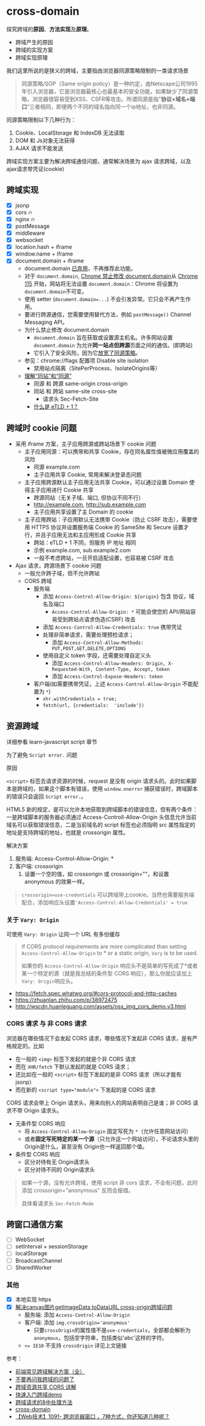 # cross-domain

探究跨域的**原因**、**方法实现**及**原理**。

- 跨域产生的原因
- 跨域的实现方案
- 跨域实现原理

我们这里所说的是狭义的跨域，主要指由浏览器同源策略限制的一类请求场景

> 同源策略/SOP（Same origin policy）是一种约定，由Netscape公司1995年引入浏览器，它是浏览器最核心也最基本的安全功能，如果缺少了同源策略，浏览器很容易受到XSS、CSFR等攻击。所谓同源是指"**协议+域名+端口**"三者相同，即便两个不同的域名指向同一个ip地址，也非同源。

同源策略限制以下几种行为：

1. Cookie、LocalStorage 和 IndexDB 无法读取
2. DOM 和 Js对象无法获得
3. AJAX 请求不能发送

跨域实现方案主要为解决跨域通信问题，通常解决场景为 ajax 请求跨域，以及ajax请求带凭证(cookie)

## 跨域实现

- [x] jsonp
- [x] cors 🔥
- [x] nginx 🔥
- [x] postMessage
- [x] middleware
- [x] websocket
- [x] location.hash + iframe
- [x] window.name + iframe
- [x] document.domain + iframe
  - document.domain [已弃用](https://developer.mozilla.org/en-US/docs/Web/API/Document/domain)，不再推荐此功能。
  - 对于 `document.domain`, [Chrome 禁止修改 document.domain](https://developer.chrome.com/blog/document-domain-setter-deprecation/)从 [Chrome 115](https://chromiumdash.appspot.com/schedule) 开始，网站将无法设置 `document.domain`：Chrome 将设置为`document.domain`不可变。
  - 使用 setter (`document.domain=...`) 不会引发异常。它只会不再产生作用。
  - 要进行跨源通信，您需要使用替代方法，例如 `postMessage()` Channel Messaging API。
  - 为什么禁止修改 document.domain
    - `document.domain` 旨在获取或设置源主机名。许多网站设置 `document.domain` 为允许**同一站点但跨源**页面之间的通信。(即跨站)
    - 它引入了安全风险，因为它[放宽了同源策略](https://html.spec.whatwg.org/multipage/browsers.html#relaxing-the-same-origin-restriction)。
  - 参见：chrome://flags 配置项 Disable site isolation
    - 禁用站点隔离（SitePerProcess、IsolateOrigins等）
  - [理解“同站”和“同源”](https://web.dev/i18n/zh/same-site-same-origin/)
    - 同源 和 跨源 same-origin cross-origin
    - 同站 和 跨站 same-site cross-site
      - 请求头 Sec-Fetch-Site
    - [什么是 eTLD + 1？](https://jfhr.me/what-is-an-etld-+-1/)

## 跨域时 cookie 问题

- 采用 iframe 方案，主子应用跨源或跨站场景下 cookie 问题
  - 主子应用同源：可以携带和共享 Cookie，存在同名属性值被微应用覆盖的风险
    - 同源 example.com
    - 主子应用共享 Cookie, 常用来解决登录态问题
  - 主子应用跨源默认主子应用无法共享 Cookie，可以通过设置 Domain 使得主子应用进行 Cookie 共享
    - 跨源同站（无关子域、端口, 但协议不同不行）
    - http://example.com, http://sub.example.com
    - 主子应用共享设置了主 Domain 的 cookie
  - 主子应用跨站：子应用默认无法携带 Cookie（防止 CSRF 攻击），需要使用 HTTPS 协议并设置服务端 Cookie 的 SameSite 和 Secure 设置才行，并且子应用无法和主应用形成 Cookie 共享
    - 跨站：eTLD + 1 不同，但服务 IP 地址 相同
    - 示例 example.com, sub.example2.com
    - 一般不考虑跨站，一旦开启适配设置，也容易被 CSRF 攻击
- Ajax 请求，跨源场景下 cookie 问题
  - 一般允许跨子域，但不允许跨站
  - CORS 跨域
    - 服务端
      - 添加 `Access-Control-Allow-Origin: ${origin}` 包含 协议，域名及端口
        - `Access-Control-Allow-Origin: *` 可能会使您的 API/网站容易受到跨站点请求伪造(CSRF) 攻击
      - 添加 `Access-Control-Allow-Credentials: true` 携带凭证
      - 处理非简单请求，需要处理预检请求；
        - 添加 `Access-Control-Allow-Methods: PUT,POST,GET,DELETE,OPTIONS`
      - 使用自定义 token 字段，还需要处理自定义头
        - 添加 `Access-Control-Allow-Headers: Origin, X-Requested-With, Content-Type, Accept, token`
        - 添加 `Access-Control-Expose-Headers: token`
    - 客户端(如需要携带凭证，上述 `Access-Control-Allow-Origin` 不能配置为 `*`)
      - `xhr.withCredentials = true;`
      - `fetch(url, {credentials:  'include'})`

## 资源跨域

详细参看 learn-javascript script 章节

为了避免 `Script error.` 问题

原因

`<script>` 标签去请求资源的时候，request 是没有 origin 请求头的。此时如果脚本是跨域的，如果这个脚本有错误，使用 `window.onerror` 捕获错误时，跨域脚本的错误只会返回 `Script error.`。

HTML5 新的规定，是可以允许本地获取到跨域脚本的错误信息，但有两个条件：一是跨域脚本的服务器必须通过 Access-Controll-Allow-Origin 头信息允许当前域名可以获取错误信息，二是当前域名的 script 标签也必须指明 src 属性指定的地址是支持跨域的地址，也就是 crossorigin 属性。

解决方案

1. 服务端: Access-Control-Allow-Origin: *
2. 客户端: crossorigin
   1. 设置一个空的值，如 crossorigin 或 crossorigin=""，和设置 anonymous 的效果一样。

> `crossorigin=use-credentials` 可以跨域带上cookie。当然也需要服务端配合，添加响应头设置`'Access-Control-Allow-Credentials' = true`

### 关于 `Vary: Origin`

可使用 `Vary: Origin` 让同一个 URL 有多份缓存

> If CORS protocol requirements are more complicated than setting `Access-Control-Allow-Origin` to * or a static origin, `Vary` is to be used.
>
> 如果你的 `Access-Control-Allow-Origin` 响应头不是简单的写死成了*或者某一个特定的源（就是我总结的条件型 CORS 响应），那么你就应该加上`Vary: Origin`响应头。

- https://fetch.spec.whatwg.org/#cors-protocol-and-http-caches
- https://zhuanlan.zhihu.com/p/38972475
- http://wscdn.huanleguang.com/assets/oss_img_cors_demo.v3.html

### CORS 请求 与 非 CORS 请求

浏览器在哪些情况下会发起 CORS 请求，哪些情况下发起非 CORS 请求，是有严格规定的。比如

- 在一般的 `<img>` 标签下发起的就是个非 CORS 请求
- 而在 `XHR/fetch` 下默认发起的就是 CORS 请求；
- 还比如在一般的 `<script>` 标签下发起的是非 CORS 请求（所以才能有 jsonp）
- 而在新的 `<script type="module">` 下发起的是 CORS 请求

CORS 请求会带上 Origin 请求头，用来向别人的网站表明自己是谁；非 CORS 请求不带 Origin 请求头。

- 无条件型 CORS 响应
  - 将 `Access-Control-Allow-Origin` 固定写死为 `*`（允许任意网站访问）
  - 或者**固定写死特定的某一个源**（只允许这一个网站访问），不论请求头里的 Origin是什么，甚至没有 Origin也一样返回那个值。
- 条件型 CORS 响应
  - 区分对待有无 Origin请求头
  - 区分对待不同的 Origin请求头

> 如果一个源，没有允许跨域，使用 script 非 cors 请求，不会有问题，此时添加 crossorigin="anonymous" 反而会报错。
>
> 具体看请求头 `Sec-Fetch-Mode`

## 跨窗口通信方案

- [ ] WebSocket
- [ ] setInterval + sessionStorage
- [ ] localStorage
- [ ] BroadcastChannel
- [ ] SharedWorker

### 其他

- [x] 本地实现 https
- [x] [解决canvas图片getImageData,toDataURL cross-origin跨域问题](https://www.zhangxinxu.com/wordpress/2018/02/crossorigin-canvas-getimagedata-cors/)
  - 服务端: 添加 `Access-Control-Allow-Origin`
  - 客户端: 添加 `img.crossOrigin='anonymous'`
    - 只要`crossOrigin`的属性值不是`use-credentials`，全部都会解析为`anonymous`，包括空字符串，包括类似'abc'这样的字符。
  - `<= IE10` 不支持 `crossOrigin` 详见上文链接

参考：

- [前端常见跨域解决方案（全）](https://segmentfault.com/a/1190000011145364)
- [不要再问我跨域的问题了](https://segmentfault.com/a/1190000015597029)
- [跨域资源共享 CORS 详解](http://www.ruanyifeng.com/blog/2016/04/cors.html)
- [快速入门跨域demo](https://github.com/FatDong1/cross-domain)
- [跨域请求的8中处理方法](https://github.com/Heyff12/cross-domain)
- [cross-domain](https://github.com/luoquanquan/cross-domain)
- [【Web技术】1091- 跨浏览器窗口 ，7种方式，你还知道几种呢？](https://mp.weixin.qq.com/s/739tSKFSLZbfeUR6OOmEhg)
